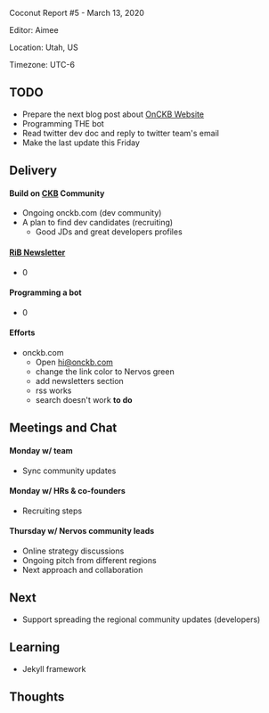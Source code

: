 Coconut Report #5 - March 13, 2020

Editor: Aimee

Location: Utah, US

Timezone: UTC-6

## TODO

- Prepare the next blog post about [OnCKB Website][onckb-website]
- Programming THE bot
- Read twitter dev doc and reply to twitter team's email
- Make the last update this Friday

## Delivery

#### Build on [CKB][ckb-github] Community

- Ongoing onckb.com (dev community)
- A plan to find dev candidates (recruiting)
  - Good JDs and great developers profiles

#### [RiB Newsletter][rib-github]

- 0

#### Programming a bot

- 0

#### Efforts

- onckb.com
  - Open hi@onckb.com
  - change the link color to Nervos green
  - add newsletters section
  - rss works
  - search doesn't work **to do**

## Meetings and Chat

#### Monday w/ team

- Sync community updates

#### Monday w/ HRs & co-founders

- Recruiting steps

#### Thursday w/ Nervos community leads

- Online strategy discussions
- Ongoing pitch from different regions
- Next approach and collaboration

## Next

- Support spreading the regional community updates (developers)

## Learning

- Jekyll framework

## Thoughts



[ckb-github]: https://github.com/nervosnetwork/ckb
[rib-github]: https://github.com/rust-in-blockchain/Rust-in-Blockchain
[onckb-website]: https://www.onckb.com/
